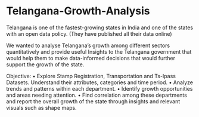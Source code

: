 # Telangana-Growth-Analysis
Telangana is one of the fastest-growing states in India and one of the states with an open data policy. (They have published all their data online)

We wanted to analyse Telangana’s growth among different sectors quantitatively and provide useful Insights to the Telangana government that would help them to make data-informed decisions that would further support the growth of the state.

Objective:
• Explore Stamp Registration, Transportation and Ts-Ipass Datasets.
Understand their attributes, categories and time period.
• Analyze trends and patterns within each department.
• Identify growth opportunities and areas needing attention.
• Find correlation among these departments and report the overall growth of the 
state through insights and relevant visuals such as shape maps.
